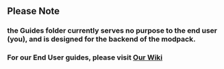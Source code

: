 ## Please Note
### the Guides folder currently serves no purpose to the end user (you), and is designed for the backend of the modpack.
### For our End User guides, please visit [Our Wiki](https://github.com/gamerbenyt/adventureawaits/wiki/Guides)
